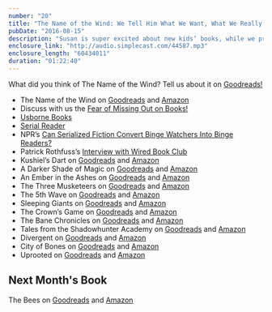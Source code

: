 ```yaml
---
number: "20"
title: "The Name of the Wind: We Tell Him What We Want, What We Really Really Want"
pubDate: "2016-08-15"
description: "Susan is super excited about new kids’ books, while we prescribe reading with a singalong to help Tara resist a reading slump.  We weigh binge-reading versus serialized reading, and find out that Mere might just become a serial reader. On the other hand, Jeannette just wants to binge read all the series. All of them. We then discuss at length Patrick Rothfuss’s lengthy 'The Name of the Wind,' and kindly request more answers and more 'Spice' in Kvothe’s life."
enclosure_link: "http://audio.simplecast.com/44587.mp3"
enclosure_length: "60434011"
duration: "01:22:40"
---
```

What did you think of The Name of the Wind? Tell us about it on [Goodreads!](https://www.goodreads.com/group/show/68328-eclectic-readers)

- The Name of the Wind on [Goodreads](https://www.goodreads.com/book/show/2495567.The_Name_of_the_Wind) and [Amazon](https://www.amazon.com/Name-Wind-Kingkiller-Chronicle/dp/0756404746/ref=sr_1_1?ie=UTF8&qid=1471094144&sr=8-1&keywords=The+Name+of+the+Wind)
- Discuss with us the [Fear of Missing Out on Books!](https://www.goodreads.com/topic/show/18180835-episode-18-annihilation)
- [Usborne Books](http://www.usbornebooksandmore.com/)
- [Serial Reader](https://www.serialreader.org/)
- NPR’s [Can Serialized Fiction Convert Binge Watchers Into Binge Readers?](http://www.npr.org/2016/07/26/484171813/can-serialized-fiction-convert-binge-watchers-into-binge-readers)
- Patrick Rothfuss’s [Interview with Wired Book Club](https://www.wired.com/2016/08/wired-book-club-patrick-rothfuss-interview/amp/)
- Kushiel’s Dart on [Goodreads](https://www.goodreads.com/book/show/153008.Kushiel_s_Dart?from_search=true&search_version=service_impr) and [Amazon](http://www.amazon.com/Kushiels-Dart-Legacy-Book-ebook/dp/B0055DLCAY/ref=sr_1_1?s=books&ie=UTF8&qid=1435588463&sr=1-1&keywords=Kushiel%27s+Dart)
- A Darker Shade of Magic on [Goodreads](https://www.goodreads.com/book/show/25667118-a-darker-shade-of-magic) and [Amazon](https://www.amazon.com/Darker-Shade-Magic-Novel-Shades/dp/0765376466/ref=sr_1_1?ie=UTF8&qid=1471094667&sr=8-1&keywords=A+Darker+Shade+of+Magic)
- An Ember in the Ashes on [Goodreads](https://www.goodreads.com/book/show/27774758-an-ember-in-the-ashes) and [Amazon](https://www.amazon.com/Ember-Ashes-Sabaa-Tahir/dp/1595148043/ref=sr_1_1?s=books&ie=UTF8&qid=1471094790&sr=1-1&keywords=an+ember+in+the+ashes)
- The Three Musketeers on [Goodreads](https://www.goodreads.com/book/show/7190.The_Three_Musketeers) and [Amazon](https://www.amazon.com/Three-Musketeers-Dover-Thrift-Editions/dp/0486456811/ref=sr_1_1?s=books&ie=UTF8&qid=1471094848&sr=1-1&keywords=The+Three+Musketeers)
- The 5th Wave on [Goodreads](https://www.goodreads.com/book/show/16101128-the-5th-wave?from_search=true) and [Amazon](https://www.amazon.com/5th-Wave-First-Book/dp/0142425834/ref=sr_1_1?s=books&ie=UTF8&qid=1471095075&sr=1-1&keywords=the+5thWave)
- Sleeping Giants on [Goodreads](https://www.goodreads.com/book/show/25733990-sleeping-giants?ac=1&from_search=true) and [Amazon](https://www.amazon.com/Sleeping-Giants-Themis-Sylvain-Neuvel/dp/1101886692/ref=sr_1_1?s=books&ie=UTF8&qid=1471095125&sr=1-1&keywords=Sleeping+Giants)
- The Crown’s Game on [Goodreads](https://www.goodreads.com/book/show/26156203-the-crown-s-game?ac=1&from_search=true) and [Amazon](https://www.amazon.com/Crowns-Game-Evelyn-Skye/dp/0062422588/ref=sr_1_1?s=books&ie=UTF8&qid=1471095217&sr=1-1&keywords=The+Crown%27s+Game)
- The Bane Chronicles on [Goodreads](https://www.goodreads.com/book/show/16303287-the-bane-chronicles?from_search=true) and [Amazon](https://www.amazon.com/Bane-Chronicles-Cassandra-Clare/dp/1442496002/ref=sr_1_1?s=books&ie=UTF8&qid=1471095275&sr=1-1&keywords=The+Bane+Chronicles)
- Tales from the Shadowhunter Academy on [Goodreads](https://www.goodreads.com/book/show/28954137-tales-from-the-shadowhunter-academy?from_search=true) and [Amazon](https://www.amazon.com/Tales-Shadowhunter-Academy-Cassandra-Clare/dp/1481443259/ref=sr_1_1?s=books&ie=UTF8&qid=1471095495&sr=1-1&keywords=Tales+from+the+Shadowhunter+Academy)
- Divergent on [Goodreads](https://www.goodreads.com/book/show/13335037-divergent?from_search=true) and [Amazon](https://www.amazon.com/Divergent-Veronica-Roth/dp/0062387243/ref=sr_1_1?s=books&ie=UTF8&qid=1471095406&sr=1-1&keywords=Divergent)
- City of Bones on [Goodreads](https://www.goodreads.com/book/show/256683.City_of_Bones) and [Amazon](https://www.amazon.com/Bones-Mortal-Instruments-Cassandra-Clare/dp/1481455923/ref=sr_1_1?s=books&ie=UTF8&qid=1471095601&sr=1-1&keywords=City+of+Bones)
- Uprooted on [Goodreads](https://www.goodreads.com/book/show/22448211-uprooted) and [Amazon](https://www.amazon.com/Uprooted-Naomi-Novik/dp/0804179050/ref=sr_1_1?s=books&ie=UTF8&qid=1471095691&sr=1-1&keywords=Uprooted)

## Next Month's Book

The Bees on [Goodreads](https://www.goodreads.com/book/show/18652002-the-bees) and [Amazon](https://www.amazon.com/Bees-Novel-Laline-Paull/dp/0062331175/ref=sr_1_1?s=books&ie=UTF8&qid=1471095914&sr=1-1&keywords=The+Bees)

